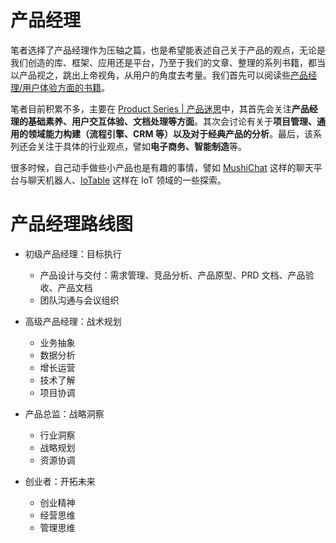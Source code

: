 # 产品经理

笔者选择了产品经理作为压轴之篇，也是希望能表述自己关于产品的观点，无论是我们创造的库、框架、应用还是平台，乃至于我们的文章、整理的系列书籍，都当以产品视之，跳出上帝视角，从用户的角度去考量。我们首先可以阅读些[产品经理/用户体验方面的书籍](https://github.com/wx-chevalier/Awesome-CS-Books/tree/master/Product)。

笔者目前积累不多，主要在 [Product Series | 产品迷思](https://github.com/wx-chevalier/Product-Notes)中，其首先会关注**产品经理的基础素养、用户交互体验、文档处理等方面**。其次会讨论有关于**项目管理、通用的领域能力构建（流程引擎、CRM 等）以及对于经典产品的分析**。最后，该系列还会关注于具体的行业观点，譬如**电子商务、智能制造**等。

很多时候，自己动手做些小产品也是有趣的事情，譬如 [MushiChat](https://github.com/wx-chevalier/MushiChat) 这样的聊天平台与聊天机器人、[IoTable](https://github.com/wx-chevalier/IoTable) 这样在 IoT 领域的一些探索。

# 产品经理路线图

- 初级产品经理：目标执行

  - 产品设计与交付：需求管理、竞品分析、产品原型、PRD 文档、产品验收、产品文档
  - 团队沟通与会议组织

- 高级产品经理：战术规划

  - 业务抽象
  - 数据分析
  - 增长运营
  - 技术了解
  - 项目协调

- 产品总监：战略洞察

  - 行业洞察
  - 战略规划
  - 资源协调

- 创业者：开拓未来

  - 创业精神
  - 经营思维
  - 管理思维
